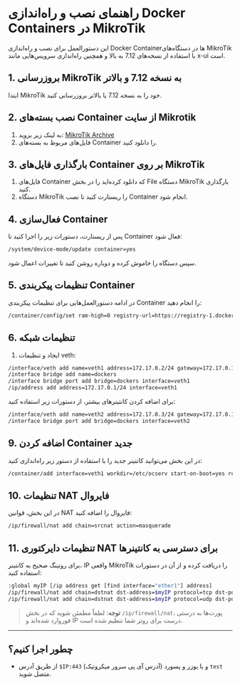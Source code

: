 # راهنمای نصب و راه‌اندازی Docker Containers در MikroTik

این دستورالعمل برای نصب و راه‌اندازی Docker Containerها در دستگاه‌های MikroTik با استفاده از نسخه‌های 7.12 به بالا و همچنین راه‌اندازی سرویس‌هایی مانند x-ui است.

## 1. بروزرسانی MikroTik به نسخه 7.12 و بالاتر
ابتدا MikroTik خود را به نسخه 7.12 یا بالاتر بروزرسانی کنید.

## 2. نصب بسته‌های Container از سایت Mikrotik
1. به لینک زیر بروید:
   [MikroTik Archive](https://mikrotik.com/download/archive)
2. فایل‌های مربوط به بسته‌های Container را دانلود کنید.

## 3. بارگذاری فایل‌های Container بر روی MikroTik
1. فایل‌های Container که دانلود کرده‌اید را در بخش File دستگاه MikroTik بارگذاری کنید.
2. دستگاه MikroTik را ریستارت کنید تا نصب Container انجام شود.

## 4. فعال‌سازی Container
پس از ریستارت، دستورات زیر را اجرا کنید تا Container فعال شود:

```bash
/system/device-mode/update container=yes
```

سپس دستگاه را خاموش کرده و دوباره روشن کنید تا تغییرات اعمال شود.

## 5. تنظیمات پیکربندی Container

در ادامه دستورالعمل‌هایی برای تنظیمات پیکربندی Container را انجام دهید:

```bash
/container/config/set ram-high=0 registry-url=https://registry-1.docker.io tmpdir=pull
```

## 6. تنظیمات شبکه

1. ایجاد و تنظیمات veth:

```bash
/interface/veth add name=veth1 address=172.17.0.2/24 gateway=172.17.0.1
/interface bridge add name=dockers
/interface bridge port add bridge=dockers interface=veth1
/ip/address add address=172.17.0.1/24 interface=veth1
```

برای اضافه کردن کانتینرهای بیشتر، از دستورات زیر استفاده کنید:

```bash
/interface/veth add name=veth2 address=172.17.0.3/24 gateway=172.17.0.1
/interface bridge port add bridge=dockers interface=veth2
```

## 9. اضافه کردن Container جدید

در این بخش می‌توانید کانتینر جدید را با استفاده از دستور زیر راه‌اندازی کنید:

```bash
/container/add interface=veth1 workdir=/etc/ocserv start-on-boot=yes remote-image=aminvakil/ocserv:latest
```

## 10. تنظیمات NAT فایروال

در این بخش، قوانین NAT فایروال را اضافه کنید:

```bash
/ip/firewall/nat add chain=srcnat action=masquerade
```

## 11. تنظیمات دایرکتوری NAT برای دسترسی به کانتینرها

برای روتینگ صحیح به کانتینر، IP واقعی MikroTik را دریافت کرده و از آن در دستورات استفاده کنید:

```bash
:global myIP [/ip address get [find interface="ether1"] address]
/ip/firewall/nat add chain=dstnat dst-address=$myIP protocol=tcp dst-port=443 action=dst-nat to-addresses=172.17.0.2 to-ports=443
/ip/firewall/nat add chain=dstnat dst-address=$myIP protocol=udp dst-port=443 action=dst-nat to-addresses=172.17.0.2 to-ports=443

```

> **توجه**: لطفاً مطمئن شوید که در بخش `/ip/firewall/nat`، پورت‌ها به درستی فوروارد شده‌اند و IP درست برای روتر شما تنظیم شده است.

---
## چطور اجرا کنیم؟
- از طریق آدرس `$IP:443` (آدرس آی پی سرور میکروتیک) و با یوزر و پسورد `test` متصل شوید.
